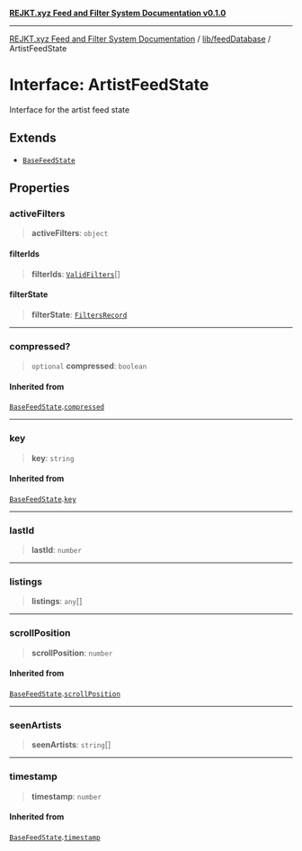 [**REJKT.xyz Feed and Filter System Documentation v0.1.0**](../../../README.md)

***

[REJKT.xyz Feed and Filter System Documentation](../../../modules.md) / [lib/feedDatabase](../README.md) / ArtistFeedState

# Interface: ArtistFeedState

Interface for the artist feed state

## Extends

- [`BaseFeedState`](BaseFeedState.md)

## Properties

### activeFilters

> **activeFilters**: `object`

#### filterIds

> **filterIds**: [`ValidFilters`](../../filters/type-aliases/ValidFilters.md)[]

#### filterState

> **filterState**: [`FiltersRecord`](../../curatedFeed/type-aliases/FiltersRecord.md)

***

### compressed?

> `optional` **compressed**: `boolean`

#### Inherited from

[`BaseFeedState`](BaseFeedState.md).[`compressed`](BaseFeedState.md#compressed)

***

### key

> **key**: `string`

#### Inherited from

[`BaseFeedState`](BaseFeedState.md).[`key`](BaseFeedState.md#key)

***

### lastId

> **lastId**: `number`

***

### listings

> **listings**: `any`[]

***

### scrollPosition

> **scrollPosition**: `number`

#### Inherited from

[`BaseFeedState`](BaseFeedState.md).[`scrollPosition`](BaseFeedState.md#scrollposition)

***

### seenArtists

> **seenArtists**: `string`[]

***

### timestamp

> **timestamp**: `number`

#### Inherited from

[`BaseFeedState`](BaseFeedState.md).[`timestamp`](BaseFeedState.md#timestamp)
